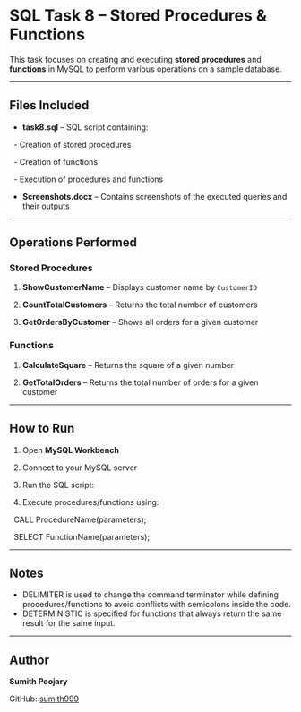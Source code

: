 # SQL Task 8 – Stored Procedures \& Functions



This task focuses on creating and executing **stored procedures** and **functions** in MySQL to perform various operations on a sample database.



---



## Files Included

- **task8.sql** – SQL script containing:

&nbsp; - Creation of stored procedures

&nbsp; - Creation of functions

&nbsp; - Execution of procedures and functions

- **Screenshots.docx** – Contains screenshots of the executed queries and their outputs



---



##  Operations Performed



### **Stored Procedures**

1. **ShowCustomerName** – Displays customer name by `CustomerID`

2. **CountTotalCustomers** – Returns the total number of customers

3. **GetOrdersByCustomer** – Shows all orders for a given customer





### **Functions**

1. **CalculateSquare** – Returns the square of a given number

2. **GetTotalOrders** – Returns the total number of orders for a given customer





---



## How to Run

1. Open **MySQL Workbench**

2. Connect to your MySQL server

3. Run the SQL script:

4. Execute procedures/functions using:

&nbsp;  CALL ProcedureName(parameters);

&nbsp;  SELECT FunctionName(parameters);



---



## Notes

* DELIMITER is used to change the command terminator while defining procedures/functions to avoid conflicts with semicolons inside the code.
* DETERMINISTIC is specified for functions that always return the same result for the same input.



---



## Author

**Sumith Poojary**



GitHub: [sumith999](https://github.com/sumith999)



